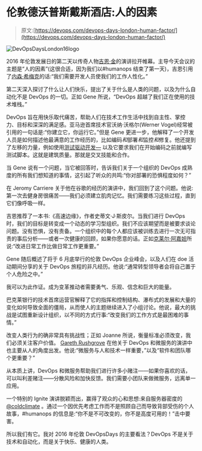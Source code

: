 # 伦敦德沃普斯戴斯酒店:人的因素

> 原文:[https://devops.com/devops-days-london-human-factor/](https://devops.com/devops-days-london-human-factor/)

![DevOpsDaysLondon16logo](../Images/22f14bb2132d85297c849a387648d20a.png)

2016 年伦敦发展日的第二天以传奇人物[吉恩·金](https://twitter.com/RealGeneKim)的演讲拉开帷幕。主导今天会议的主题是“人的因素”(这很合适，因为我们以#humanops 结束了第一天)，吉恩引用了[内森·希梅克](https://www.linkedin.com/in/nathan-shimek-7070b333)的话:“我们需要开发人员使我们的工作人性化。”

第二天深入探讨了什么让人们快乐，提出了关于什么是人类的问题，以及为什么自动化不是 DevOps 的一切。正如 Gene 所说，“DevOps 超越了我们正在使用的技术堆栈。”

DevOps 旨在用快乐取代痛苦，帮助人们在技术工作生活中找到自主性、掌控力、目标和深深的满足感。亚马逊首席技术官沃纳·沃格尔(Werner Vogel)经常被引用的一句话是:“你建立它，你运行它。”但是 Gene 更进一步，他解释了一个开发人员是如何描述他最满意的工作经历的，比如编码*和*部署*和*监控*和*修复。他还提到了左移的力量，例如使用[测试驱动开发—](https://en.wikipedia.org/wiki/Test-driven_development) 以及它要求我们在开始编码之前就编写测试脚本。这就是建筑质量。那就是交叉技能和合作。

当 Gene 说有一个问题，当它被回答时，告诉我们关于一个组织的 DevOps 成熟度的所有我们想知道的事情，这引起了听众的共鸣:“你对部署的恐惧程度如何？”

在 Jeromy Carriere 关于他在谷歌的经历的演讲中，我们回到了这个问题。他说:第一次去健身房很痛苦——我们必须建立肌肉记忆。我们需要练习这些过程，直到它们像呼吸一样。

吉恩推荐了一本书:《高速边缘》，作者史蒂文·J·斯皮尔。当我们进行 DevOps 时，我们的目标是转变成一个动态的学习型组织。我们不应该期望而是被要求谈论问题。没有恐惧，没有责备。一个组织中的每个人都应该被训练去进行一次无可指责的事后分析——或者一次健康的回顾，如果你愿意的话。正如[克莱尔·阿嘉妲](https://twitter.com/ClaireAgutter)所说:“改进日常工作比做日常工作更重要。”

Gene 随后概述了将于 6 月底举行的伦敦 DevOps 企业峰会，以及人们在 doe 活动期间分享的关于 DevOps 旅程的非凡经历。他说:“通常转型领导者会将自己置于个人危险之中。”

我可以为此作证。成为变革推动者需要勇气、乐观、信念和巨大的能量。

巴克莱银行的技术首席运营官解释了它的指挥和控制结构、瀑布式的发展和大量的变化如何导致全面的僵局，从而使人的主题继续进入了小组讨论。他说，最大的挑战是试图重新设计组织，以不同的方式行事:“改变我们的工作方式是最困难的事情。”

改变人类行为的确非常具有挑战性；正如 Joanne 所说，衡量标准必须改变，我们必须关注客户价值。 [Gareth Rushgrove](https://twitter.com/garethr) 在他关于 DevOps 和微服务的演讲中也主要从人的角度出发。他说:“微服务与人和技术一样重要，”以及“软件和团队哪个更重要？”

从本质上讲，DevOps 和微服务帮助我们进行许多小赌注——如果你喜欢的话，可以叫利差赌注——分散风险和加快反馈。我们需要小团队来做微服务，远离单一应用。

一个特别的 Ignite 演讲脱颖而出，赢得了观众的心和思想:来自服务器密度的 [@coldclimate](https://twitter.com/search?q=%40coldclimate&src=tyah) 。通过一个因优先考虑工作而不是照顾自己而导致背部受伤的个人故事，#humanops 的信息是:“你不是不可改变的，你不是高度可用的！”击中要害。

所以我们有它。我对 2016 年伦敦 DevOpsDays 的主要看法？DevOps 不是关于技术和自动化，而是关于快乐、健康的人类。